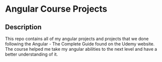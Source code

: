 # Angular Course Projects

## Description

This repo contains all of my angular projects and projects that we done following the Angular - The Complete Guide found on the Udemy website.
The course helped me take my angular abilities to the next level and have a better understanding of it.




